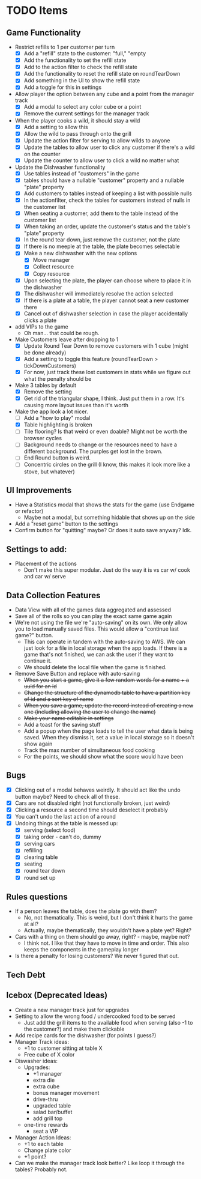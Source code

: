 # TODO Items
## Game Functionality
* Restrict refills to 1 per customer per turn
  - [x] Add a "refill" state to the customer: "full," "empty
  - [x] Add the functionality to set the refill state
  - [x] Add to the action filter to check the refill state
  - [x] Add the functionality to reset the refill state on roundTearDown
  - [x] Add something in the UI to show the refill state
  - [x] Add a toggle for this in settings
* Allow player the option between any cube and a point from the manager track
  - [x] Add a modal to select any color cube or a point
  - [x] Remove the current settings for the manager track
* When the player cooks a wild, it should stay a wild
  - [x] Add a setting to allow this
  - [x] Allow the wild to pass through onto the grill
  - [x] Update the action filter for serving to allow wilds to anyone
  - [x] Update the tables to allow user to click any customer if there's a wild on the counter
  - [x] Update the counter to allow user to click a wild no matter what
* Update the Dishwasher functionality
  - [x] Use tables instead of "customers" in the game
  - [x] tables should have a nullable "customer" property and a nullable "plate" property
  - [x] Add customers to tables instead of keeping a list with possible nulls
  - [x] In the actionfilter, check the tables for customers instead of nulls in the customer list
  - [x] When seating a customer, add them to the table instead of the customer list
  - [x] When taking an order, update the customer's status and the table's "plate" property
  - [x] In the round tear down, just remove the customer, not the plate
  - [x] If there is no meeple at the table, the plate becomes selectable
  - [x] Make a new dishwasher with the new options
    - [x] Move manager
    - [x] Collect resource
    - [x] Copy resource
  - [x] Upon selecting the plate, the player can choose where to place it in the dishwasher
  - [x] The dishwasher will immediately resolve the action selected
  - [x] If there is a plate at a table, the player cannot seat a new customer there
  - [x] Cancel out of dishwasher selection in case the player accidentally clicks a plate
* add VIPs to the game
  * Oh man... that could be rough.
* Make Customers leave after dropping to 1
  - [x] Update Round Tear Down to remove customers with 1 cube (might be done already)
  - [x] Add a setting to toggle this feature (roundTearDown > tickDownCustomers)
  - [x] For now, just track these lost customers in stats while we figure out what the penalty should be
* Make 3 tables by default
  - [x] Remove the setting
  - [x] Get rid of the triangular shape, I think. Just put them in a row. It's causing more layout issues than it's worth
* Make the app look a lot nicer.
  - [ ] Add a "how to play" modal
  - [x] Table highlighting is broken
  - [ ] Tile flooring? Is that weird or even doable? Might not be worth the browser cycles
  - [ ] Background needs to change or the resources need to have a different background. The purples get lost in the brown.
  - [ ] End Round button is weird.
  - [ ] Concentric circles on the grill (I know, this makes it look more like a stove, but whatever)

## UI Improvements
* Have a Statistics modal that shows the stats for the game (use Endgame or refactor)
  * Maybe not a modal, but something hidable that shows up on the side
* Add a "reset game" button to the settings
* Confirm button for "quitting" maybe? Or does it auto save anyway? Idk.

## Settings to add:
* Placement of the actions
  * Don't make this super modular. Just do the way it is vs car w/ cook and car w/ serve

## Data Collection Features
* Data View with all of the games data aggregated and assessed
* Save all of the rolls so you can play the exact same game again
* We're not using the file we're "auto-saving" on its own. We only allow you to load manually saved files. This would allow a "continue last game?" button.
  * This can operate in tandem with the auto-saving to AWS. We can just look for a file in local storage when the app loads. If there is a game that's not finished, we can ask the user if they want to continue it.
  * We should delete the local file when the game is finished.
* Remove Save Button and replace with auto-saving
  * ~~When you start a game, give it a few random words for a name + a uuid for an id~~
  * ~~Change the structure of the dynamodb table to have a partition key of id and a sort key of name~~
  * ~~When you save a game, update the record instead of creating a new one (including allowing the user to change the name)~~
  * ~~Make your name editable in settings~~
  * Add a toast for the saving stuff
  * Add a popup when the page loads to tell the user what data is being saved. When they dismiss it, set a value in local storage so it doesn't show again
  * Track the max number of simultaneous food cooking
  * For the points, we should show what the score would have been 

## Bugs
- [x] Clicking out of a modal behaves weirdly. It should act like the undo button maybe? Need to check all of these.
- [x] Cars are not disabled right (not functionally broken, just weird)
- [x] Clicking a resource a second time should deselect it probably
- [x] You can't undo the last action of a round
- [x] Undoing things at the table is messed up:
  - [x] serving (select food)
  - [x] taking order - can't do, dummy
  - [x] serving cars
  - [x] refilling
  - [x] clearing table
  - [x] seating
  - [x] round tear down
  - [x] round set up

## Rules questions
* If a person leaves the table, does the plate go with them?
  * No, not thematically. This is weird, but I don't think it hurts the game at all?
  * Actually, maybe thematically, they wouldn't have a plate yet? Right?
* Cars with a thing on them should go away, right? - maybe, maybe not?
  * I think not. I like that they have to move in time and order. This also keeps the components in the gameplay longer
* Is there a penalty for losing customers? We never figured that out.

## Tech Debt


## Icebox (Deprecated Ideas)
* Create a new manager track just for upgrades
* Setting to allow the wrong food / undercooked food to be served
  * Just add the grill items to the available food when serving (also -1 to the customer?) and make them clickable
* Add recipe cards for the dishwasher (for points I guess?)
* Manager Track ideas:
  * +1 to customer sitting at table X
  * Free cube of X color
* Diswasher ideas:
  * Upgrades:
    * +1 manager
    * extra die
    * extra cube
    * bonus manager movement
    * drive-thru
    * upgraded table
    * salad bar/buffet
    * add grill top
  * one-time rewards
    * seat a VIP
* Manager Action Ideas: 
  * +1 to each table
  * Change plate color
  * +1 point?
* Can we make the manager track look better? Like loop it through the tables? Probably not.
